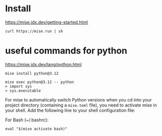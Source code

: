 # Install

https://mise.jdx.dev/getting-started.html

    curl https://mise.run | sh

# useful commands for python

https://mise.jdx.dev/lang/python.html

```
mise install python@3.12

mise exec python@3.12 -- python
> import sys
> sys.executable

```

For mise to automatically switch Python versions when you cd into your project directory (containing a `mise.toml` file),
you need to activate mise in your shell. Add the following line to your shell configuration file:

For Bash (~/.bashrc):

    eval "$(mise activate bash)"
